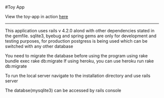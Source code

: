 #Toy App

View the toy-app in action [here]('http://ritwick-microposts-app.herokuapp.com/')
<hr>

This application uses rails v 4.2.0 alond with other dependencies stated in the gemfile. 
sqlite3, byebug and spring gems are only for development and testing purposes, for production postgress is being used which can be switched with any other database

You need to migrate the database before using the program using rake 
    bundle exec rake db:migrate
If using heroku, you can use
    heroku run rake db:migrate
    
To run the local server navigate to the installation directory and use
    rails server

The databse(mysqlite3) can be accessed by 
    rails console
